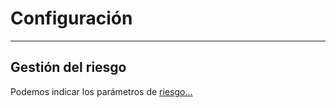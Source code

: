 # Configuración
----------------------

## Gestión del riesgo
Podemos indicar los parámetros de [riesgo...](./riesgo.md)

